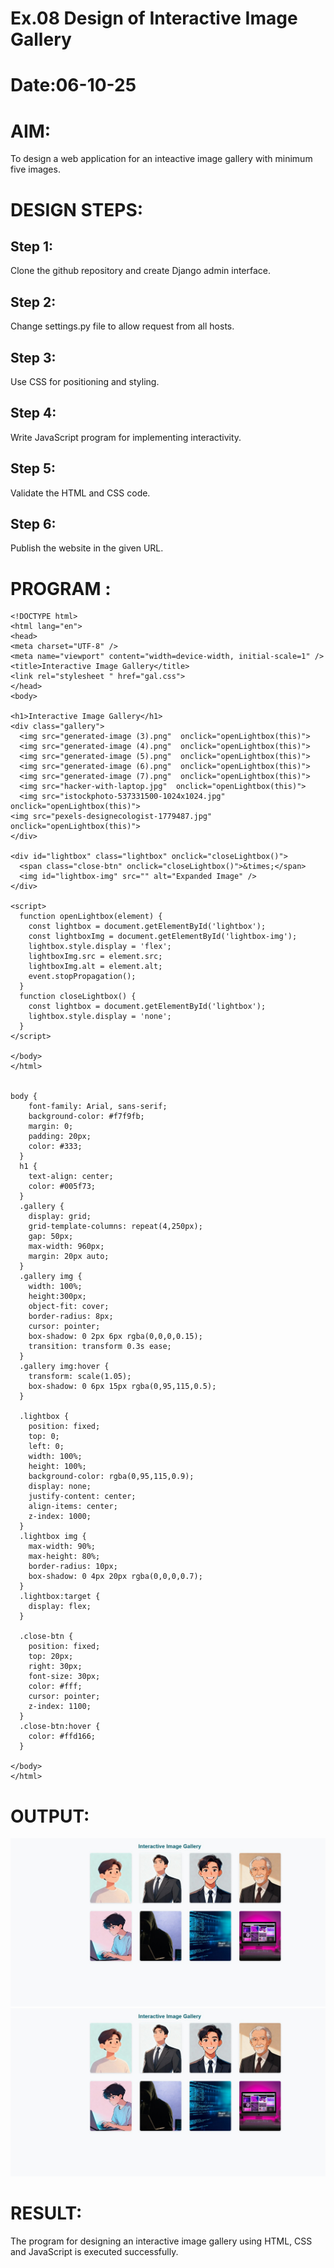 # Ex.08 Design of Interactive Image Gallery
# Date:06-10-25
# AIM:
To design a web application for an inteactive image gallery with minimum five images.

# DESIGN STEPS:
## Step 1:
Clone the github repository and create Django admin interface.

## Step 2:
Change settings.py file to allow request from all hosts.

## Step 3:
Use CSS for positioning and styling.

## Step 4:
Write JavaScript program for implementing interactivity.

## Step 5:
Validate the HTML and CSS code.

## Step 6:
Publish the website in the given URL.

# PROGRAM :
```
<!DOCTYPE html>
<html lang="en">
<head>
<meta charset="UTF-8" />
<meta name="viewport" content="width=device-width, initial-scale=1" />
<title>Interactive Image Gallery</title>
<link rel="stylesheet " href="gal.css">
</head>
<body>

<h1>Interactive Image Gallery</h1>
<div class="gallery">
  <img src="generated-image (3).png"  onclick="openLightbox(this)">
  <img src="generated-image (4).png"  onclick="openLightbox(this)">
  <img src="generated-image (5).png"  onclick="openLightbox(this)">
  <img src="generated-image (6).png"  onclick="openLightbox(this)">
  <img src="generated-image (7).png"  onclick="openLightbox(this)">
  <img src="hacker-with-laptop.jpg"  onclick="openLightbox(this)">
  <img src="istockphoto-537331500-1024x1024.jpg"  onclick="openLightbox(this)">
<img src="pexels-designecologist-1779487.jpg"  onclick="openLightbox(this)">
</div>

<div id="lightbox" class="lightbox" onclick="closeLightbox()">
  <span class="close-btn" onclick="closeLightbox()">&times;</span>
  <img id="lightbox-img" src="" alt="Expanded Image" />
</div>

<script>
  function openLightbox(element) {
    const lightbox = document.getElementById('lightbox');
    const lightboxImg = document.getElementById('lightbox-img');
    lightbox.style.display = 'flex';
    lightboxImg.src = element.src;
    lightboxImg.alt = element.alt;
    event.stopPropagation();
  }
  function closeLightbox() {
    const lightbox = document.getElementById('lightbox');
    lightbox.style.display = 'none';
  }
</script>

</body>
</html>


body {
    font-family: Arial, sans-serif;
    background-color: #f7f9fb; 
    margin: 0;
    padding: 20px;
    color: #333;
  }
  h1 {
    text-align: center;
    color: #005f73; 
  }
  .gallery {
    display: grid;
    grid-template-columns: repeat(4,250px);
    gap: 50px;
    max-width: 960px;
    margin: 20px auto;
  }
  .gallery img {
    width: 100%;
    height:300px;
    object-fit: cover;
    border-radius: 8px;
    cursor: pointer;
    box-shadow: 0 2px 6px rgba(0,0,0,0.15);
    transition: transform 0.3s ease;
  }
  .gallery img:hover {
    transform: scale(1.05);
    box-shadow: 0 6px 15px rgba(0,95,115,0.5);
  }

  .lightbox {
    position: fixed;
    top: 0;
    left: 0;
    width: 100%;
    height: 100%;
    background-color: rgba(0,95,115,0.9); 
    display: none;
    justify-content: center;
    align-items: center;
    z-index: 1000;
  }
  .lightbox img {
    max-width: 90%;
    max-height: 80%;
    border-radius: 10px;
    box-shadow: 0 4px 20px rgba(0,0,0,0.7);
  }
  .lightbox:target {
    display: flex;
  }
  
  .close-btn {
    position: fixed;
    top: 20px;
    right: 30px;
    font-size: 30px;
    color: #fff;
    cursor: pointer;
    z-index: 1100;
  }
  .close-btn:hover {
    color: #ffd166;
  }

</body>
</html>
```
# OUTPUT:
![alt text](<WhatsApp Image 2025-10-13 at 11.24.49 (1).jpeg>)
![alt text](<WhatsApp Image 2025-10-13 at 11.24.49 (1).jpeg>)
# RESULT:
The program for designing an interactive image gallery using HTML, CSS and JavaScript is executed successfully.
